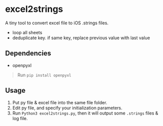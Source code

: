 # excel2strings

A tiny tool to convert excel file to iOS .strings files.

* loop all sheets
* deduplicate key. if same key, replace previous value with last value

## Dependencies

- openpyxl
> Run `pip install openpyxl`

## Usage

1. Put py file & excel file into the same file folder.
2. Edit py file, and specify your initialization parameters.
3. Run `Python3 excel2strings.py`, then it will output some `.strings` files & log file.
